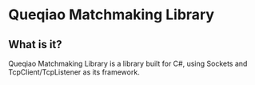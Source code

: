 # Queqiao Matchmaking Library

## What is it?
Queqiao Matchmaking Library is a library built for C#, using Sockets and TcpClient/TcpListener as its framework.

#
